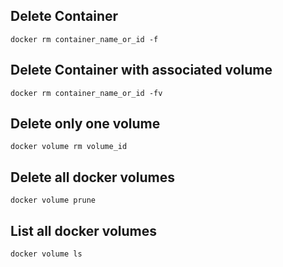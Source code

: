 ## Delete Container

`docker rm container_name_or_id -f`

## Delete Container with associated volume

`docker rm container_name_or_id -fv`

## Delete only one volume

`docker volume rm volume_id`

## Delete all docker volumes

`docker volume prune`

## List all docker volumes

`docker volume ls`